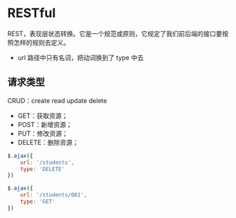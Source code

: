 # RESTful

REST，表现层状态转换。它是一个规范或原则，它规定了我们前后端的接口要按照怎样的规则去定义。

- url 路径中只有名词，把动词换到了 type 中去

## 请求类型

CRUD：create read update delete

- GET：获取资源；
- POST：新增资源；
- PUT：修改资源；
- DELETE：删除资源；

```js
$.ajax({
    url: '/students',
    type: 'DELETE'
})

$.ajax({
    url: '/students/001',
    type: 'GET'
})
```


